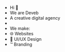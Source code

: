 - Hi 👋
- We are Deveb
- A creative digital agency
-
- We make:
- 🌐 Websites
- 🎨 UI/UX Design
-  ™️ Branding

<!---
Deveb-co/Deveb-co is a ✨ special ✨ repository because its `README.md` (this file) appears on your GitHub profile.
You can click the Preview link to take a look at your changes.
--->
